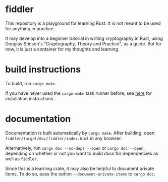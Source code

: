 # fiddler
This repository is a playground for learning Rust. It is not meant to be used for anything in practice.

It may develop into a beginner tutorial in writing cryptography in Rust, using Douglas Stinson's "Cryptography, Theory and Practice", as a guide. But for now, it is just a container for my thoughts and learning.

# build instructions
To build, run 
`cargo make`.

If you have never used  the `cargo-make` task runner before, see [here](https://github.com/sagiegurari/cargo-make?tab=readme-ov-file#installation) for installation instructions.

# documentation

Documentation is built automatically by `cargo make`. After building, open `fiddler/target/doc/fiddler/index.html` in any browser. 

Alternatively, run 
`
cargo doc --no-deps --open
` or
`cargo doc --open`, depending on whether or not you want to build docs for dependencies as well as `fiddler`.

Since this is a learning crate, it may also be helpful to document private items. To do so, pass the option `--document-private-items` to `cargo doc`.